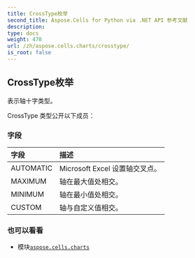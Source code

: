 ```yaml
---
title: CrossType枚举
second_title: Aspose.Cells for Python via .NET API 参考文献
description:
type: docs
weight: 470
url: /zh/aspose.cells.charts/crosstype/
is_root: false
---
```

## CrossType枚举
表示轴十字类型。



CrossType 类型公开以下成员：

### 字段
|字段|描述|
| :- | :- |
| AUTOMATIC | Microsoft Excel 设置轴交叉点。|
| MAXIMUM |轴在最大值处相交。|
| MINIMUM |轴在最小值处相交。|
| CUSTOM |轴与自定义值相交。|



### 也可以看看
* 模块[`aspose.cells.charts`](..)
